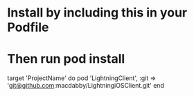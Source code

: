 # Install by including this in your Podfile
# Then run pod install

target 'ProjectName' do
    pod 'LightningClient', :git => 'git@github.com:macdabby/LightningiOSClient.git'
end

